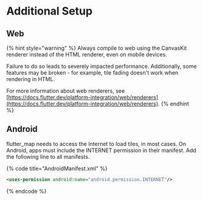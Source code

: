 # Additional Setup

## Web

{% hint style="warning" %}
Always compile to web using the CanvasKit renderer instead of the HTML renderer, even on mobile devices.

Failure to do so leads to severely impacted performance. Additionally, some features may be broken - for example, tile fading doesn't work when rendering in HTML.

For more information about web renderers, see [https://docs.flutter.dev/platform-integration/web/renderers](https://docs.flutter.dev/platform-integration/web/renderers).
{% endhint %}

## Android

flutter\_map needs to access the Internet to load tiles, in most cases. On Android, apps must include the INTERNET permission in their manifest. Add the following line to all manifests.

{% code title="AndroidManifest.xml" %}
```xml
<uses-permission android:name="android.permission.INTERNET"/>
```
{% endcode %}
